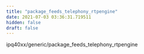 ```yaml
---
title: "package_feeds_telephony_rtpengine"
date: 2021-07-03 03:36:31.719511
hidden: false
draft: false
---
```


ipq40xx/generic/package_feeds_telephony_rtpengine

